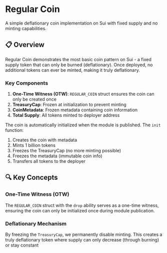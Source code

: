 # Regular Coin 

A simple deflationary coin implementation on Sui with fixed supply and no minting capabilities.

## 📋 Overview

Regular Coin demonstrates the most basic coin pattern on Sui - a fixed supply token that can only be burned (deflationary). Once deployed, no additional tokens can ever be minted, making it truly deflationary.

### Key Components

1. **One-Time Witness (OTW)**: `REGULAR_COIN` struct ensures the coin can only be created once
2. **TreasuryCap**: Frozen at initialization to prevent minting
3. **CoinMetadata**: Frozen metadata containing coin information
4. **Total Supply**: All tokens minted to deployer address


The coin is automatically initialized when the module is published. The `init` function:
1. Creates the coin with metadata
2. Mints 1 billion tokens
3. Freezes the TreasuryCap (no more minting possible)
4. Freezes the metadata (immutable coin info)
5. Transfers all tokens to the deployer


## 🔍 Key Concepts

### One-Time Witness (OTW)

The `REGULAR_COIN` struct with the `drop` ability serves as a one-time witness, ensuring the coin can only be initialized once during module publication.

### Deflationary Mechanism

By freezing the `TreasuryCap`, we permanently disable minting. This creates a truly deflationary token where supply can only decrease (through burning) or stay constant